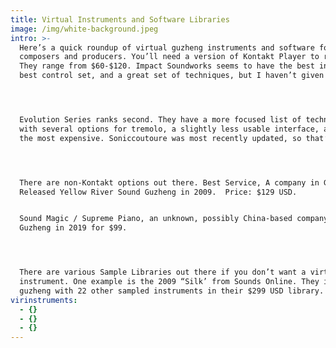 ```yaml
---
title: Virtual Instruments and Software Libraries
image: /img/white-background.jpeg
intro: >-
  Here’s a quick roundup of virtual guzheng instruments and software for
  composers and producers. You’ll need a version of Kontakt Player to run these.
  They range from $60-$120. Impact Soundworks seems to have the best interface,
  best control set, and a great set of techniques, but I haven’t given it a try.




  Evolution Series ranks second. They have a more focused list of techniques
  with several options for tremolo, a slightly less usable interface, and are
  the most expensive. Soniccoutoure was most recently updated, so that’s nice.




  There are non-Kontakt options out there. Best Service, A company in Germany,
  Released Yellow River Sound Guzheng in 2009.  Price: $129 USD.  


  Sound Magic / Supreme Piano, an unknown, possibly China-based company released
  Guzheng in 2019 for $99.




  There are various Sample Libraries out there if you don’t want a virtual
  instrument. One example is the 2009 “Silk’ from Sounds Online. They include
  guzheng with 22 other sampled instruments in their $299 USD library.
virinstruments:
  - {}
  - {}
  - {}
---
```


